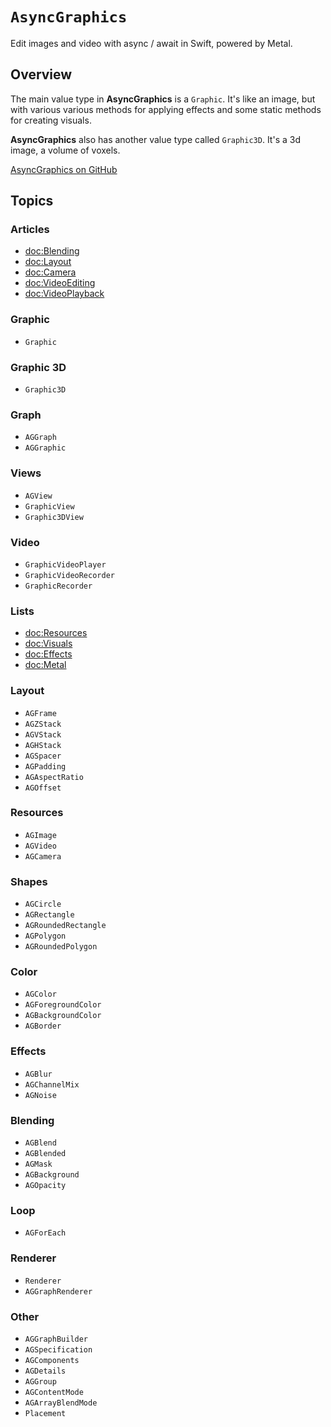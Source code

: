 # ``AsyncGraphics``

Edit images and video with async / await in Swift, powered by Metal.

## Overview

The main value type in **AsyncGraphics** is a ``Graphic``. It's like an image, but with various various methods for applying effects and some static methods for creating visuals.

**AsyncGraphics** also has another value type called ``Graphic3D``. It's a 3d image, a volume of voxels.

[AsyncGraphics on GitHub](https://github.com/heestand-xyz/AsyncGraphics)

## Topics

### Articles

- <doc:Blending>
- <doc:Layout>
- <doc:Camera>
- <doc:VideoEditing>
- <doc:VideoPlayback>

### Graphic

- ``Graphic``

### Graphic 3D

- ``Graphic3D``

### Graph

- ``AGGraph``
- ``AGGraphic``

### Views

- ``AGView``
- ``GraphicView``
- ``Graphic3DView``

### Video

- ``GraphicVideoPlayer``
- ``GraphicVideoRecorder``
- ``GraphicRecorder``

### Lists

- <doc:Resources>
- <doc:Visuals>
- <doc:Effects>
- <doc:Metal>

### Layout

- ``AGFrame``
- ``AGZStack``
- ``AGVStack``
- ``AGHStack``
- ``AGSpacer``
- ``AGPadding``
- ``AGAspectRatio``
- ``AGOffset``

### Resources

- ``AGImage``
- ``AGVideo``
- ``AGCamera``

### Shapes

- ``AGCircle``
- ``AGRectangle``
- ``AGRoundedRectangle``
- ``AGPolygon``
- ``AGRoundedPolygon``

### Color

- ``AGColor``
- ``AGForegroundColor``
- ``AGBackgroundColor``
- ``AGBorder``

### Effects

- ``AGBlur``
- ``AGChannelMix``
- ``AGNoise``

### Blending

- ``AGBlend``
- ``AGBlended``
- ``AGMask``
- ``AGBackground``
- ``AGOpacity``

### Loop

- ``AGForEach``

### Renderer

- ``Renderer``
- ``AGGraphRenderer``

### Other

- ``AGGraphBuilder``
- ``AGSpecification``
- ``AGComponents``
- ``AGDetails``
- ``AGGroup``
- ``AGContentMode``
- ``AGArrayBlendMode``
- ``Placement``
